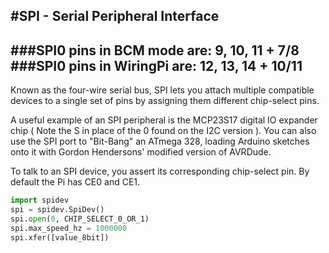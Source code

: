 <!--
---
name: SPI
class: interface
type: pinout
description: Raspberry Pi SPI pins
url: https://www.raspberrypi.org/documentation/hardware/raspberrypi/spi/
pincount: 5
pin:
  '11':
    name: SPI1 CE1
  '12':
    name: SPI1 CE0
  '19':
    name: SPI0 MOSI
    direction: output
    active: high
    description: Master Out / Slave In
  '21':
    name: SPI0 MISO
    direction: input
    active: high
    description: Master In / Slave Out
  '23':
    name: SPI0 SCLK
    direction: output
    active: high
    description: Clock
  '24':
    name: SPI0 CE0
    direction: output
    active: high
    description: Chip Select 0
  '26':
    name: SPI0 CE1
    direction: output
    active: high
    description: Chip Select 1
  '35':
    name: SPI1 MISO
  '36':
    name: SPI1 CE2
  '38':
    name: SPI1 MOSI
  '40':
    name: SPI1 SCLK
-->
#SPI - Serial Peripheral Interface
---
###SPI0 pins in BCM mode are: 9, 10, 11 + 7/8
###SPI0 pins in WiringPi are: 12, 13, 14 + 10/11
---
Known as the four-wire serial bus, SPI lets you attach multiple compatible devices to a single set of pins by assigning them different chip-select pins.

A useful example of an SPI peripheral is the MCP23S17 digital IO expander chip ( Note the S in place of the 0 found on the I2C version ). You can also use the SPI port to "Bit-Bang" an ATmega 328, loading Arduino sketches onto it with Gordon Hendersons' modified version of AVRDude.

To talk to an SPI device, you assert its corresponding chip-select pin. By default the Pi has CE0 and CE1.

```python
import spidev
spi = spidev.SpiDev()
spi.open(0, CHIP_SELECT_0_OR_1)
spi.max_speed_hz = 1000000
spi.xfer([value_8bit])
```
